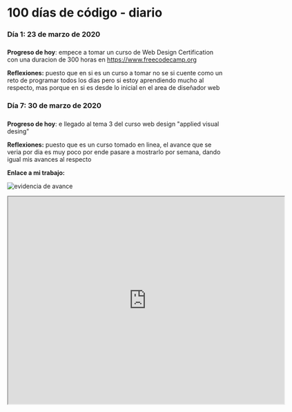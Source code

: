 # 100 días de código - diario

### Día 1: 23 de marzo de 2020 

##### 

**Progreso de hoy**: empece a tomar un curso de Web Design Certification  con una duracion de 300 horas en https://www.freecodecamp.org

**Reflexiones:** puesto que en si es un curso a tomar no se si cuente como un reto de programar todos los dias pero si estoy aprendiendo mucho al respecto, mas porque en si es desde lo inicial en el area de diseñador web


### Día 7: 30 de marzo de 2020 

##### 

**Progreso de hoy**: e llegado al tema 3 del curso web design "applied visual desing" 

**Reflexiones:** puesto que es un curso tomado en linea, el avance que se veria por dia es muy poco por ende pasare a mostrarlo por semana, dando igual mis avances al respecto 

**Enlace a mi trabajo:** 

![evidencia de avance][img1]

<iframe src="https://drive.google.com/file/d/1wF0OVxlbj_fmGQfNcsJl_5rkCnkBO7eu/preview" width="640" height="480"></iframe>


[img1]: https://drive.google.com/open?id=1wF0OVxlbj_fmGQfNcsJl_5rkCnkBO7eu "evidencia"
